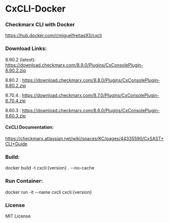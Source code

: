 # CxCLI-Docker
### Checkmarx CLI with Docker

https://hub.docker.com/r/miguelfreitas93/cxcli

### Download Links:

8.90.2 (latest): https://download.checkmarx.com/8.9.0/Plugins/CxConsolePlugin-8.90.2.zip

8.80.2 : https://download.checkmarx.com/8.8.0/Plugins/CxConsolePlugin-8.80.2.zip

8.70.4 : https://download.checkmarx.com/8.7.0/Plugins/CxConsolePlugin-8.70.4.zip

8.60.3 : https://download.checkmarx.com/8.6.0/Plugins/CxConsolePlugin-8.60.3.zip

#### CxCLI Documentation: 

https://checkmarx.atlassian.net/wiki/spaces/KC/pages/44335590/CxSAST+CLI+Guide

### Build:

docker build -t cxcli:{version} . --no-cache

### Run Container:

docker run -it --name cxcli cxcli:{version}

### License

MIT License
